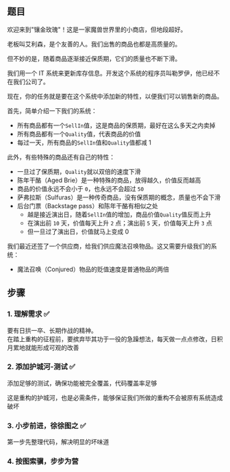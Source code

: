 ## 题目
欢迎来到"镶金玫瑰"！这是一家魔兽世界里的小商店，但地段超好。

老板叫艾利森，是个友善的人。我们出售的商品也都是高质量的。

但不妙的是，随着商品逐渐接近保质期，它们的质量也不断下滑。

我们用一个 IT 系统来更新库存信息。开发这个系统的程序员叫勒罗伊，他已经不在我们公司了。

现在，你的任务就是要在这个系统中添加新的特性，以便我们可以销售新的商品。

首先，简单介绍一下我们的系统：
- 所有商品都有一个`SellIn`值，这是商品的保质期，最好在这么多天之内卖掉
- 所有商品都有一个`Quality`值，代表商品的价值
- 每过一天，所有商品的`SellIn`值和`Quality`值都减 1

此外，有些特殊的商品还有自己的特性：
- 一旦过了保质期，`Quality`就以双倍的速度下滑
- 陈年干酪（Aged Brie）是一种特殊的商品，放得越久，价值反而越高
- 商品的价值永远不会小于 `0`，也永远不会超过 `50`
- 萨弗拉斯（Sulfuras）是一种传奇商品，没有保质期的概念，质量也不会下滑
- 后台门票（Backstage pass）和陈年干酪有相似之处
  - 越是接近演出日，随着`SellIn`值的增加，商品价值`Quality`值反而上升
  - 在演出前 `10` 天，价值每天上升 `2` 点；演出前 `5` 天，价值每天上升 `3` 点
  - 但一旦过了演出日，价值就马上变成 0

我们最近还签了一个供应商，给我们供应魔法召唤物品。这又需要升级我们的系统：
- 魔法召唤（Conjured）物品的贬值速度是普通物品的两倍

## 步骤

### 1. 理解需求 ✅
要有日拱一卒、长期作战的精神。  
在踏上重构的征程前，要摈弃毕其功于一役的急躁想法，每天做一点点修改，日积月累地就能形成可观的改善
### 2. 添加护城河-测试 ✅
添加足够的测试，确保功能被完全覆盖，代码覆盖率足够

这是重构的护城河，也是必需条件，能够保证我们所做的重构不会被原有系统造成破坏

### 3. 小步前进，徐徐图之 ✅
第一步先整理代码，解决明显的坏味道

### 4. 按图索骥，步步为营
